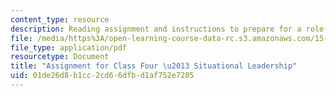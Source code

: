 ```yaml
---
content_type: resource
description: Reading assignment and instructions to prepare for a role-play exercise.
file: /media/https%3A/open-learning-course-data-rc.s3.amazonaws.com/15-974-practical-leadership-fall-2004/01de26d8b1cc2cd66dfbd1af752e7205_3rd_assignmt.pdf
file_type: application/pdf
resourcetype: Document
title: "Assignment for Class Four \u2013 Situational Leadership"
uid: 01de26d8-b1cc-2cd6-6dfb-d1af752e7205
---
```

